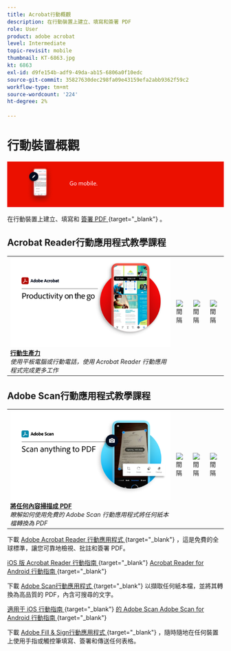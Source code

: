 ```yaml
---
title: Acrobat行動概觀
description: 在行動裝置上建立、填寫和簽署 PDF
role: User
product: adobe acrobat
level: Intermediate
topic-revisit: mobile
thumbnail: KT-6863.jpg
kt: 6863
exl-id: d9fe154b-adf9-49da-ab15-6806a0f10edc
source-git-commit: 35827630dec298fa09e43159efa2abb9362f59c2
workflow-type: tm+mt
source-wordcount: '224'
ht-degree: 2%

---
```


# 行動裝置概觀

![Acrobat行動影像](../assets/Hero-Mobile.png)

在行動裝置上建立、填寫和 [ 簽署 PDF ](https://www.adobe.com/tw/acrobat/online/sign-pdf.html) {target="_blank"} 。

## Acrobat Reader行動應用程式教學課程

<table style="table-layout:fixed">
<tr>
  <td>
    <a href="../getting-started/productivity.md">
      <img alt="行動生產力" src="../assets/Productivity_1280.png" />
    </a>
    <div>
     <a href="../getting-started/productivity.md"><strong>行動生產力</strong></a>
    </div>
    <em>使用平板電腦或行動電話，使用 Acrobat Reader 行動應用程式完成更多工作</em>
    <br>
  </td>
  <td>
   <img alt="間隔" src="../assets/Whitespacer.png" />
    <div>
    <br>
  </td>
  <td>
   <img alt="間隔" src="../assets/Whitespacer.png" />
    <div>
    <br>
  </td>
   <td>
   <img alt="間隔" src="../assets/Whitespacer.png" />
    <div>
    <br>
  </td>
</tr>
</table>

## Adobe Scan行動應用程式教學課程

<table style="table-layout:fixed">
<tr>
  <td>
    <a href="scan-mobile-app.md">
      <img alt="將任何內容掃描成 PDF" src="../assets/Scanmobile.png" />
    </a>
    <div>
     <a href="scan-mobile-app.md"><strong>將任何內容掃描成 PDF</strong></a>
    </div>
    <em>瞭解如何使用免費的 Adobe Scan 行動應用程式將任何紙本檔轉換為 PDF</em>
    <br>
  </td>
  <td>
   <img alt="間隔" src="../assets/Whitespacer.png" />
    <div>
    <br>
  </td>
  <td>
   <img alt="間隔" src="../assets/Whitespacer.png" />
    <div>
    <br>
  </td>
   <td>
   <img alt="間隔" src="../assets/Whitespacer.png" />
    <div>
    <br>
  </td>
</tr>
</table>

下載 [ Adobe Acrobat Reader 行動應用程式 ](https://www.adobe.com/acrobat/mobile/acrobat-reader.html) {target="_blank"} ，這是免費的全球標準，讓您可靠地檢視、批註和簽署 PDF。

[iOS 版 Acrobat Reader 行動指南 ](https://www.adobe.com/devnet-docs/acrobat/ios/en/) {target="_blank"} [ Acrobat Reader for Android 行動指南
](https://www.adobe.com/devnet-docs/acrobat/android/en/){target="_blank"}

下載 [ Adobe Scan行動應用程式 ](https://www.adobe.com/acrobat/mobile/scanner-app.html) {target="_blank"} 以擷取任何紙本檔，並將其轉換為高品質的 PDF，內含可搜尋的文字。

[適用于 iOS 行動指南 ](https://www.adobe.com/devnet-docs/adobescan/ios/en/) {target="_blank"} [ 的 Adobe Scan Adobe Scan for Android 行動指南
](https://www.adobe.com/devnet-docs/adobescan/android/en/){target="_blank"}

下載 [ Adobe Fill &amp; Sign行動應用程式 ](https://www.adobe.com/acrobat/mobile/fill-sign-pdfs.html) {target="_blank"} ，隨時隨地在任何裝置上使用手指或觸控筆填寫、簽署和傳送任何表格。
